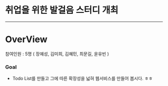 # 취업을 위한 발걸음 스터디 개최
---

# OverView
참여인원 : 5명 ( 장예성, 김미희, 김혜민, 최문길, 윤유빈 )


### Goal

- Todo List를 만들고 그에 따른 확장성을 넓혀 웹서비스를 만들어 봅시다. ㅎㅎ
